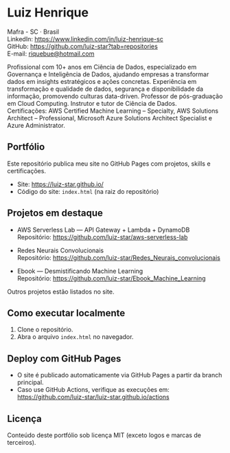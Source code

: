 # Luiz Henrique

Mafra - SC · Brasil  
LinkedIn: https://www.linkedin.com/in/luiz-henrique-sc  
GitHub: https://github.com/luiz-star?tab=repositories  
E-mail: riquebue@hotmail.com

Profissional com 10+ anos em Ciência de Dados, especializado em Governança e Inteligência de Dados, ajudando empresas a transformar dados em insights estratégicos e ações concretas. Experiência em transformação e qualidade de dados, segurança e disponibilidade da informação, promovendo culturas data-driven. Professor de pós-graduação em Cloud Computing. Instrutor e tutor de Ciência de Dados.  
Certificações: AWS Certified Machine Learning – Specialty, AWS Solutions Architect – Professional, Microsoft Azure Solutions Architect Specialist e Azure Administrator.

## Portfólio

Este repositório publica meu site no GitHub Pages com projetos, skills e certificações.

- Site: https://luiz-star.github.io/
- Código do site: `index.html` (na raiz do repositório)

## Projetos em destaque

- AWS Serverless Lab — API Gateway + Lambda + DynamoDB  
  Repositório: https://github.com/luiz-star/aws-serverless-lab

- Redes Neurais Convolucionais  
  Repositório: https://github.com/luiz-star/Redes_Neurais_convolucionais

- Ebook — Desmistificando Machine Learning  
  Repositório: https://github.com/luiz-star/Ebook_Machine_Learning

Outros projetos estão listados no site.

## Como executar localmente

1. Clone o repositório.  
2. Abra o arquivo `index.html` no navegador.

## Deploy com GitHub Pages

- O site é publicado automaticamente via GitHub Pages a partir da branch principal.  
- Caso use GitHub Actions, verifique as execuções em: https://github.com/luiz-star/luiz-star.github.io/actions

## Licença

Conteúdo deste portfólio sob licença MIT (exceto logos e marcas de terceiros).
